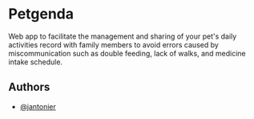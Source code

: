
# Petgenda

Web app to facilitate the management and sharing of your pet's daily activities record with family members to avoid errors caused by miscommunication such as double feeding, lack of walks, and medicine intake schedule.


## Authors

- [@jantonier](https://www.github.com/jantoniner)

